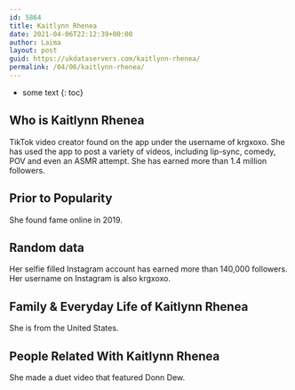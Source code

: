 ```yaml
---
id: 5864
title: Kaitlynn Rhenea
date: 2021-04-06T22:12:39+00:00
author: Laima
layout: post
guid: https://ukdataservers.com/kaitlynn-rhenea/
permalink: /04/06/kaitlynn-rhenea/
---
```


* some text
{: toc}


## Who is Kaitlynn Rhenea
                  
                  
                  
TikTok video creator found on the app under the username of krgxoxo. She has used the app to post a variety of videos, including lip-sync, comedy, POV and even an ASMR attempt. She has earned more than 1.4 million followers.
                  
              
            
              
            
                
                
                
## Prior to Popularity
                  
                  
                  
She found fame online in 2019.
                  
              
            
              
            
                
                
                
## Random data
                  
                  
                  
Her selfie filled Instagram account has earned more than 140,000 followers. Her username on Instagram is also krgxoxo.
                  
              
            
              
            
                
                
                
## Family & Everyday Life of Kaitlynn Rhenea
                  
                  
                  
She is from the United States.
                  
              
            
              
            
                
                
                
## People Related With Kaitlynn Rhenea
                  
                  
                  
She made a duet video that featured Donn Dew.
                  
              
            
              
            
                
              
            
              
              
            
            
              
            
          
          
          